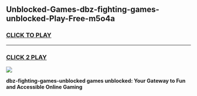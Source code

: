
## Unblocked-Games-dbz-fighting-games-unblocked-Play-Free-m5o4a
<h3>
<a href="https://premium76.site?title=dbz-fighting-games-unblocked&ref=15A">CLICK TO PLAY</a></h3>
<hr>

<h3>
<a href="https://premium76.site?title=dbz-fighting-games-unblocked&ref=15A">CLICK 2 PLAY</a>
  
</h3>

<a href="https://premium76.site?title=dbz-fighting-games-unblocked&ref=15A"><img src="https://clearcache.store/games.png"></a>


**dbz-fighting-games-unblocked games unblocked: Your Gateway to Fun and Accessible Online Gaming**
